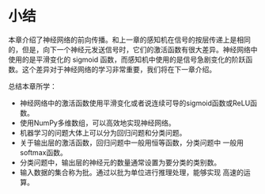 # 小结
本章介绍了神经网络的前向传播。和上一章的感知机在信号的按层传递上是相同的，但是，向下一个神经元发送信号时，它们的激活函数有很大差异。神经网络中使用的是平滑变化的 sigmoid 函数，而感知机中使用的是信号急剧变化的阶跃函数。这个差异对于神经网络的学习非常重要，我们将在下一章介绍。


总结本章所学：
* 神经网络中的激活函数使用平滑变化或者说连续可导的sigmoid函数或ReLU函数。
* 使用NumPy多维数组，可以高效地实现神经网络。
* 机器学习的问题大体上可以分为回归问题和分类问题。
* 关于输出层的激活函数，回归问题中一般用恒等函数，分类问题中
一般用softmax函数。
* 分类问题中，输出层的神经元的数量通常设置为要分类的类别数。
* 输入数据的集合称为批。通过以批为单位进行推理处理，能够实现
高速的运算。